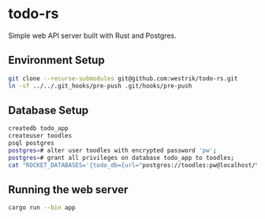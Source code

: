 # todo-rs

Simple web API server built with Rust and Postgres.

## Environment Setup

```sh
git clone --recurse-submodules git@github.com:westrik/todo-rs.git
ln -sf ../../.git_hooks/pre-push .git/hooks/pre-push
```

## Database Setup

```sh
createdb todo_app
createuser toodles
psql postgres
postgres=# alter user toodles with encrypted password 'pw';
postgres=# grant all privileges on database todo_app to toodles;
cat "ROCKET_DATABASES='{todo_db={url="postgres://toodles:pw@localhost/todo_app"}}'" > .env

```

## Running the web server

```sh
cargo run --bin app
```
